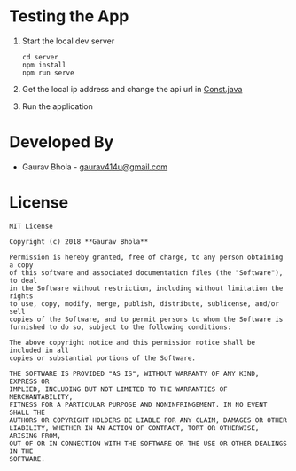 # Testing the App
1. Start the local dev server

    ```
    cd server
    npm install
    npm run serve
    ```
2. Get the local ip address and change the api url in <a href="https://github.com/gaurav414u/android-async-sample/blob/master/android-async-sample/app/src/main/java/com/gauravbhola/asyncsample/util/Const.java">Const.java</a>
3. Run the application

# Developed By

* Gaurav Bhola - [gaurav414u@gmail.com](mailto:gaurav414u@gmail.com)

License
=======
    MIT License

    Copyright (c) 2018 **Gaurav Bhola**

    Permission is hereby granted, free of charge, to any person obtaining a copy
    of this software and associated documentation files (the "Software"), to deal
    in the Software without restriction, including without limitation the rights
    to use, copy, modify, merge, publish, distribute, sublicense, and/or sell
    copies of the Software, and to permit persons to whom the Software is
    furnished to do so, subject to the following conditions:

    The above copyright notice and this permission notice shall be included in all
    copies or substantial portions of the Software.

    THE SOFTWARE IS PROVIDED "AS IS", WITHOUT WARRANTY OF ANY KIND, EXPRESS OR
    IMPLIED, INCLUDING BUT NOT LIMITED TO THE WARRANTIES OF MERCHANTABILITY,
    FITNESS FOR A PARTICULAR PURPOSE AND NONINFRINGEMENT. IN NO EVENT SHALL THE
    AUTHORS OR COPYRIGHT HOLDERS BE LIABLE FOR ANY CLAIM, DAMAGES OR OTHER
    LIABILITY, WHETHER IN AN ACTION OF CONTRACT, TORT OR OTHERWISE, ARISING FROM,
    OUT OF OR IN CONNECTION WITH THE SOFTWARE OR THE USE OR OTHER DEALINGS IN THE
    SOFTWARE.
